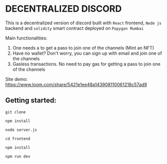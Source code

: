 # DECENTRALIZED DISCORD 
This is a decentralized version of discord built with `React` frontend, `Node js` backend and `solidity` smart contract deployed on `Popygon Mumbai`

Main functionalities: 
1. One needs a to get a pass to join one of the channels (Mint an NFT)
2. Have no wallet? Don't worry, you can sign up with email and join one of the channels 
3. Gasless transactions. No need to pay gas for getting a pass to join one of the channels

Site demo: https://www.loom.com/share/5421e1ee48a143908110061218c57ad9

## Getting started: 
`git clone ` 

`npm install` 

`node server.js` 

`cd frontend` 

`npm install` 

`npm run dev` 

